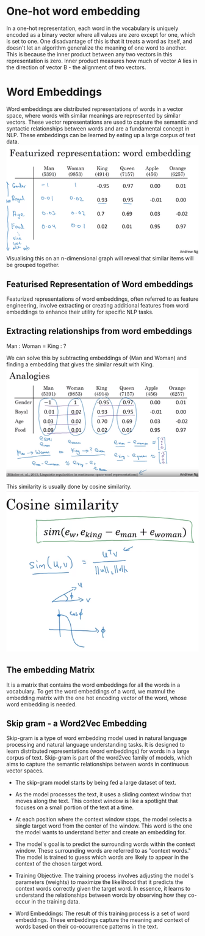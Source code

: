 # One-hot word embedding
In a one-hot representation, each word in the vocabulary is uniquely encoded as a binary vector where all values are zero except for one, which is set to one. 
One disadvantage of this is that it treats a word as itself, and doesn't let an algorithm generalize the meaning of one word to another.
This is because the inner product between any two vectors in this representation is zero.
Inner product measures how much of vector A lies in the direction of vector B - the alignment of two vectors.

# Word Embeddings
Word embeddings are distributed representations of words in a vector space, where words with similar meanings are represented by similar vectors. These vector representations are used to capture the semantic and syntactic relationships between words and are a fundamental concept in NLP. These embeddings can be learned by eating up a large corpus of text data.
![Alt text](<Screenshot from 2023-10-20 20-29-14.png>)
Visualising this on an n-dimensional graph will reveal that similar items will be grouped together.

## Featurised Representation of Word embeddings
Featurized representations of word embeddings, often referred to as feature engineering, involve extracting or creating additional features from word embeddings to enhance their utility for specific NLP tasks.

## Extracting relationships from word embeddings
Man : Woman  =  King : ?

We can solve this by subtracting embeddings of (Man and Woman) and finding a embedding that gives the similar result with King.
![Alt text](<Screenshot from 2023-10-20 21-00-18.png>)

 This similarity is usually done by cosine similarity. 
![Alt text](<Screenshot from 2023-10-20 21-07-46.png>)

## The embedding Matrix
It is a matrix that contains the word embeddings for all the words in a vocabulary. To get the word embeddings of a word, we matmul the embedding matrix with the one hot encoding vector of the word, whose word embedding is needed.

## Skip gram - a Word2Vec Embedding

Skip-gram is a type of word embedding model used in natural language processing and natural language understanding tasks. It is designed to learn distributed representations (word embeddings) for words in a large corpus of text. Skip-gram is part of the word2vec family of models, which aims to capture the semantic relationships between words in continuous vector spaces.

- The skip-gram model starts by being fed a large dataset of text. 

- As the model processes the text, it uses a sliding context window that moves along the text. This context window is like a spotlight that focuses on a small portion of the text at a time.

- At each position where the context window stops, the model selects a single target word from the center of the window. This word is the one the model wants to understand better and create an embedding for.

- The model's goal is to predict the surrounding words within the context window. These surrounding words are referred to as "context words." The model is trained to guess which words are likely to appear in the context of the chosen target word.

- Training Objective: The training process involves adjusting the model's parameters (weights) to maximize the likelihood that it predicts the context words correctly given the target word. In essence, it learns to understand the relationships between words by observing how they co-occur in the training data.

- Word Embeddings: The result of this training process is a set of word embeddings. These embeddings capture the meaning and context of words based on their co-occurrence patterns in the text.

## 